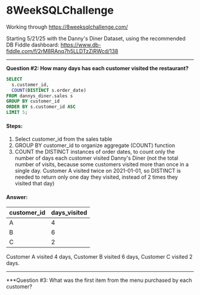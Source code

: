 # 8WeekSQLChallenge
Working through https://8weeksqlchallenge.com/

Starting 5/21/25 with the Danny's Diner Dataset, using the recommended DB Fiddle dashboard: https://www.db-fiddle.com/f/2rM8RAnq7h5LLDTzZiRWcd/138

***

**Question #2: How many days has each customer visited the restaurant?**

```sql
SELECT
  s.customer_id,
  COUNT(DISTINCT s.order_date)
FROM dannys_diner.sales s
GROUP BY customer_id
ORDER BY s.customer_id ASC
LIMIT 5;
```
#### Steps:
1. Select customer_id from the sales table
2. GROUP BY customer_id to organize aggregate (COUNT) function
3. COUNT the DISTINCT instances of order dates, to count only the number of days each customer visited Danny's Diner (not the total number of visits, because some customers visited more than once in a single day. Customer A visited twice on 2021-01-01, so DISTINCT is needed to return only one day they visited, instead of 2 times they visited that day)

#### Answer:

| customer_id | days_visited |
| ----------- | ------------ |
| A           | 4            |
| B           | 6            |
| C           | 2            |

Customer A visited 4 days, Customer B visited 6 days, Customer C visited 2 days.

***

***Question #3: What was the first item from the menu purchased by each customer?
